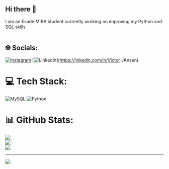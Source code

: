 ## Hi there 👋

I am an Esade MIBA student currently working on improving my Python and SQL skills<br><br>


## 🌐 Socials:
[![Instagram](https://img.shields.io/badge/Instagram-%23E4405F.svg?logo=Instagram&logoColor=white)](https://instagram.com/vjansen98) [![LinkedIn](https://img.shields.io/badge/LinkedIn-%230077B5.svg?logo=linkedin&logoColor=white)](https://linkedin.com/in/Victor JAnsen) 

# 💻 Tech Stack:
![MySQL](https://img.shields.io/badge/mysql-4479A1.svg?style=for-the-badge&logo=mysql&logoColor=white) ![Python](https://img.shields.io/badge/python-3670A0?style=for-the-badge&logo=python&logoColor=ffdd54)
# 📊 GitHub Stats:
![](https://github-readme-stats.vercel.app/api?username=VictorSnorri&theme=dark&hide_border=false&include_all_commits=true&count_private=false)<br/>
![](https://github-readme-streak-stats.herokuapp.com/?user=VictorSnorri&theme=dark&hide_border=false)<br/>
![](https://github-readme-stats.vercel.app/api/top-langs/?username=VictorSnorri&theme=dark&hide_border=false&include_all_commits=true&count_private=false&layout=compact)

---
[![](https://visitcount.itsvg.in/api?id=VictorSnorri&icon=0&color=0)](https://visitcount.itsvg.in)

<!-- Proudly created with GPRM ( https://gprm.itsvg.in ) -->
<!--
**VictorSnorri/VictorSnorri** is a ✨ _special_ ✨ repository because its `README.md` (this file) appears on your GitHub profile.

Here are some ideas to get you started:

- 🔭 I’m currently working on ...
- 🌱 I’m currently learning ...
- 👯 I’m looking to collaborate on ...
- 🤔 I’m looking for help with ...
- 💬 Ask me about ...
- 📫 How to reach me: ...
- 😄 Pronouns: ...
- ⚡ Fun fact: ...
-->
